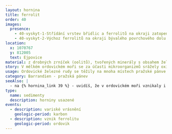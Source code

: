 ```yaml
---
layout: hornina
title: ferrolit
order: 40
images:
  presence:
    - 40-vyskyt-1-Střídání vrstev břidlic a ferrolitů na okraji zatopenāho povrchového dolu.JPG
    - 40-vyskyt-2-Výchoz ferrolitů na okraji bývalého povrchového dolu.JPG
location:
  x: 1070767
  y: 812005
  text: Ejpovice
material: z drobných zrníček (oolitů), tvořených minerály s obsahem železa - hematitem (Fe2O3), sideritem (Fe2CO3) a také z jílu
story: V mělkém ordovickém moři se za účasti mikroorganizmů srážely oxidy železa. V různých místech pražské pánve vzniklo mnoho větších a menších těles ferrolitů, uložených v souvrství ordovických břidlic. Zdrojem železa byly pravděpodobně zvětrávající vulkanické horniny na pevnině. Mnohem později byly ordovické sedimenty zprohýbány do vrás a nakonec odkryty erozí.
usage: Ordovické železné rudy se těžily na mnoha místech pražské pánve. Znali a využívali je už Keltové a jejich těžba pokračovala až do 20. století. U Ejpovic se v letech 1954 - 1967 ruda těžila povrchovým lomem. Ordovické rudy jsou poměrně chudé - ruda z Ejpovic obsahuje pouze kolem 26 % železa. Vytěžená ruda se nejprve rotačních pecích spékala na hrudky, které obsahovaly 80 % železa. Výroba se nevyplácela a k tomu ještě obtěžovala široké okolí množstvím prachu.  Na místě bývalého lomu dnes najdete jezero.
category: Barrandien - pražská pánev
seeAlso: |
  - na {% hornina_link 39 %} - uvidíš, že v ordovickém moři vznikaly i jiné sedimenty
type:
  name: sedimenty
  description: horniny usazené
events:
  - description: variské vrásnění
    geologic-period: karbon
  - description: vznik ferrolitu
    geologic-period: ordovik
---
```


